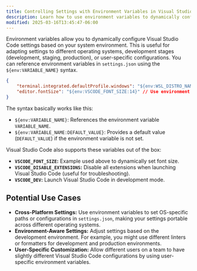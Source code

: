 ```yaml
---
title: Controlling Settings with Environment Variables in Visual Studio Code
description: Learn how to use environment variables to dynamically configure Visual Studio Code settings across different environments
modified: 2025-03-16T13:45:47-06:00
---
```


Environment variables allow you to dynamically configure Visual Studio Code settings based on your system environment. This is useful for adapting settings to different operating systems, development stages (development, staging, production), or user-specific configurations. You can reference environment variables in `settings.json` using the `${env:VARIABLE_NAME}` syntax.

```json
{
	"terminal.integrated.defaultProfile.windows": "${env:WSL_DISTRO_NAME}", // Use WSL distro name as default terminal profile on Windows
	"editor.fontSize": "${env:VSCODE_FONT_SIZE:14}" // Use environment variable VSCODE_FONT_SIZE, default to 14 if not set
}
```

The syntax basically works like this:

- `${env:VARIABLE_NAME}`: References the environment variable `VARIABLE_NAME`.
- `${env:VARIABLE_NAME:DEFAULT_VALUE}`: Provides a default value (`DEFAULT_VALUE`) if the environment variable is not set.

Visual Studio Code also supports these variables out of the box:

- **`VSCODE_FONT_SIZE`:** Example used above to dynamically set font size.
- **`VSCODE_DISABLE_EXTENSIONS`:** Disable all extensions when launching Visual Studio Code (useful for troubleshooting).
- **`VSCODE_DEV`:** Launch Visual Studio Code in development mode.

## Potential Use Cases

- **Cross-Platform Settings:** Use environment variables to set OS-specific paths or configurations in `settings.json`, making your settings portable across different operating systems.
- **Environment-Aware Settings:** Adjust settings based on the development environment. For example, you might use different linters or formatters for development and production environments.
- **User-Specific Customization:** Allow different users on a team to have slightly different Visual Studio Code configurations by using user-specific environment variables.
